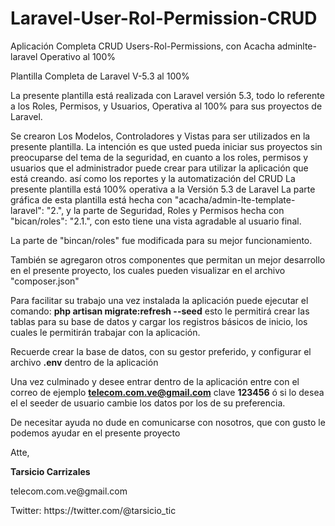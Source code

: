 # Laravel-User-Rol-Permission-CRUD
Aplicación Completa CRUD Users-Rol-Permissions, con Acacha adminlte-laravel Operativo al 100%

Plantilla Completa de Laravel V-5.3 al 100% 

La presente plantilla está realizada con Laravel versión 5.3, todo lo referente a los Roles, Permisos, y Usuarios, Operativa al 100% para sus proyectos de Laravel.

Se crearon Los Modelos, Controladores y Vistas para ser utilizados en la presente plantilla.
La intención es que usted pueda iniciar sus proyectos sin preocuparse del tema de la seguridad, en cuanto a los roles, permisos y usuarios que el administrador puede crear para utilizar la aplicación que está creando. así como los reportes y la automatización del CRUD
La presente plantilla está 100% operativa a la Versión 5.3 de Laravel
La parte gráfica de esta plantilla está hecha con "acacha/admin-lte-template-laravel": "2.", y la parte de Seguridad, Roles y Permisos hecha con "bican/roles": "2.1.", con esto tiene una vista agradable al usuario final.

La parte de "bincan/roles" fue modificada para su mejor funcionamiento.

También se agregaron otros componentes que permitan un mejor desarrollo en el presente proyecto, los cuales pueden visualizar en el archivo "composer.json"

Para facilitar su trabajo una vez instalada la aplicación puede ejecutar el comando: <b>php artisan migrate:refresh --seed</b>
esto le permitirá crear las tablas para su base de datos y cargar los registros básicos de inicio, los cuales le permitirán trabajar con la aplicación.

Recuerde crear la base de datos, con su gestor preferido, y configurar el archivo <b>.env</b> dentro de la aplicación

Una vez culminado y desee entrar dentro de la aplicación entre con el correo de ejemplo <b>telecom.com.ve@gmail.com</b> clave <b>123456</b> ó si lo desea el el seeder de usuario cambie los datos por los de su preferencia.

De necesitar ayuda no dude en comunicarse con nosotros, que con gusto le podemos ayudar en el presente proyecto

Atte,
<p>
<b>Tarsicio Carrizales</b><p>
telecom.com.ve@gmail.com<p>
Twitter: https://twitter.com/@tarsicio_tic
